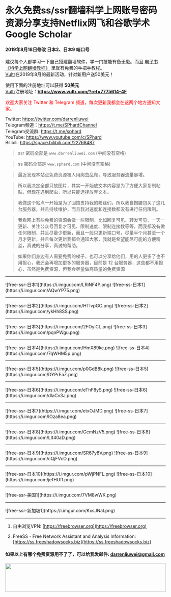 # 永久免费ss/ssr翻墙科学上网账号密码资源分享支持Netflix网飞和谷歌学术Google Scholar

#### 2019年8月18日修改 日本2、日本9 端口号
建议每个人都学习一下自己搭建翻墙软件，学一门技能有备无患。而且 [电子书《科学上网翻墙教程》](https://darrenliuwei.com/ebooks/gfw) 里就有免费的手把手教程。<br>
[Vultr](https://www.vultr.com/?ref=7775614-4F)在2019年8月的最新活动，针对新用户送50美元！

使用下面的注册地址可以获得 **50美元**<br>
[Vultr](https://www.vultr.com/?ref=7775614-4F)注册地址：**https://www.vultr.com/?ref=7775614-4F**

<font color="red">欢迎大家关注 Twitter 和 Telegram 频道，每次更新我都会在这两个地方通知大家。</font>

Twitter: https://twitter.com/darrenliuwei<br>
Telegram频道：https://t.me/SPhardChannel<br>
Telegram交流群: https://t.me/sphard<br>
YouTube: https://www.youtube.com/c/SPhard<br>
Bilibili: https://space.bilibili.com/22768487<br>
>ssr 密码全部是 `www.darrenliuwei.com` (中间没有空格)

>ss 密码全部是 `www.sphard.com` (中间没有空格)

>最近发现本站点免费资源被人用爬虫乱爬，导致服务器流量暴增。

>所以我决定全部只放图片，其实一开始放文本内容是为了方便大家复制粘贴，但现在遇到爬虫，所以只能选择放弃文本。

>我做这个站点一开始是为了回馈支持我的粉丝们，所以我自掏腰包买了这几台服务器，并且持续维护，而且我对速度和连接数都没有进行任何限制。

>我看网上有些免费的资源会做一些限制，比如回复可见、转发可见、一天一更新、关注公众号回复才可见、限制速度、限制连接数等等，而我都没有做任何限制，并且尽量少更新，而且一般只更新端口号，尽量半个月甚至一个月才更新，并且每次更新我都会通知大家，我就是希望能尽可能的方便粉丝，真诚的分享，真诚的帮助。

>如果你们身边有人需要免费的梯子，也可以分享给他们，用的人更多了也不用担心，我还会再增加更多的服务器，目前是 12 台服务器，这些都不用担心，虽然是免费资源，但我会尽量做高质量的免费资源

<hr>
![free-ssr-日本1](https://i.imgur.com/LRiNF4P.png)
![free-ss-日本1](https://i.imgur.com/AQwYP75.png)
<hr>
![free-ssr-日本2](https://i.imgur.com/HTIvpGC.png)
![free-ss-日本2](https://i.imgur.com/ykHh8SS.png)
<hr>
![free-ssr-日本3](https://i.imgur.com/2FOyiCL.png)
![free-ss-日本3](https://i.imgur.com/pqnPWgu.png)
<hr>
![free-ssr-日本4](https://i.imgur.com/HmX89kc.png)
![free-ss-日本4](https://i.imgur.com/7qWHM5p.png)
<hr>
![free-ssr-日本5](https://i.imgur.com/p0GdB8k.png)
![free-ss-日本5](https://i.imgur.com/DYPrEaZ.png)
<hr>
![free-ssr-日本6](https://i.imgur.com/eThF8yS.png)
![free-ss-日本6](https://i.imgur.com/dlaCv3J.png)
<hr>
![free-ssr-日本7](https://i.imgur.com/etxOJMD.png)
![free-ss-日本7](https://i.imgur.com/IOza8ea.png)
<hr>
![free-ssr-日本8](https://i.imgur.com/GcmNzV5.png)
![free-ss-日本8](https://i.imgur.com/LIt40aD.png)
<hr>
![free-ssr-日本9](https://i.imgur.com/SR67y8V.png)
![free-ss-日本9](https://i.imgur.com/cQjFVcO.png)
<hr>
![free-ssr-日本10](https://i.imgur.com/pWjPNFL.png)
![free-ss-日本10](https://i.imgur.com/jefHUff.png)
<hr>
![free-ssr-美国1](https://i.imgur.com/7VM8wWK.png)
<hr>
![free-ssr-新加坡1](https://i.imgur.com/KxsJNaI.png)
<hr>

1. 自由浏览VPN: [https://freebrowser.org](https://freebrowser.org)

2. FreeSS - Free Network Assistant and Analysis Information: [https://ss.freeshadowsocks.biz](https://ss.freeshadowsocks.biz)

#### 如果以上有哪个免费资源用不了了，可以给我发邮件: darrenliuwei@gmail.com

<a href="https://www.vultr.com/?ref=7775614-4F"><img src="https://www.vultr.com/media/banner_1.png" width="100%" height="90"></a>